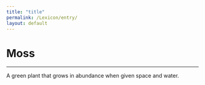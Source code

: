 ```yaml
---
title: "title"
permalink: /Lexicon/entry/
layout: default
---
```

# Moss
---
A green plant that grows in abundance when given space and water.